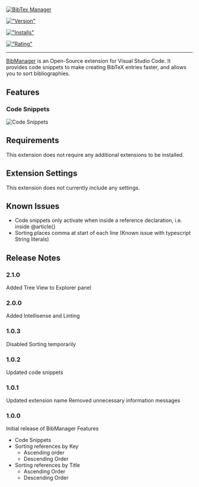#

[![BibTex Manager](https://raw.githubusercontent.com/twday/vscode-bibmanager/master/images/bibmanager-icon.png)](https://github.com/twday/vscode-bibmanager)

[!["Version"](https://vsmarketplacebadge.apphb.com/version-short/twday.bibmanager.svg)](https://marketplace.visualstudio.com/items?itemName=twday.bibmanager)

[!["Installs"](https://vsmarketplacebadge.apphb.com/installs-short/twday.bibmanager.svg)](https://marketplace.visualstudio.com/items?itemName=twday.bibmanager)

[!["Rating"](https://vsmarketplacebadge.apphb.com/rating-short/twday.bibmanager.svg)](https://marketplace.visualstudio.com/items?itemName=twday.bibmanager)

-------------------------------------------------------------
[BibManager](https://github.com/twday/vscode-bibmanager) is an Open-Source extension for Visual Studio Code. It provides code snippets to make creating BibTeX entries faster, and allows you to sort bibliographies.

## Features

### Code Snippets

![Code Snippets](images/features/codesnippets.gif)

<!--
### Sorting Bibliography
Sorting by Key in ascending order:

![Sorting by Key (Ascending order)](images/features/sortKeyAsc.gif)

Sorting by key in descending order:

![Sorting by Key (Descending order)](images/features/sortKeyDsc.gif)

Sorting by title in ascending order:

![Sorting by Title (Ascending order)](images/features/sortTitleAsc.gif)

Sorting by title in descending order:

![Sorting by Title (Descending order)](images/features/sortTitleDsc.gif)
-->

## Requirements

This extension does not require any additional extensions to be installed.

## Extension Settings

This extension does not currently include any settings.

## Known Issues

+ Code snippets only activate when inside a reference declaration, i.e. inside @article{}
+ Sorting places comma at start of each line (Known issue with typescript String literals)

## Release Notes

### 2.1.0

Added Tree View to Explorer panel

### 2.0.0

Added Intellisense and Linting

### 1.0.3

Disabled Sorting temporarily

### 1.0.2

Updated code snippets

### 1.0.1

Updated extension name
Removed unnecessary information messages

### 1.0.0

Initial release of BibManager
Features

+ Code Snippets
+ Sorting references by Key
  + Ascending order
  + Descending Order
+ Sorting references by Title
  + Ascending Order
  + Descending Order

